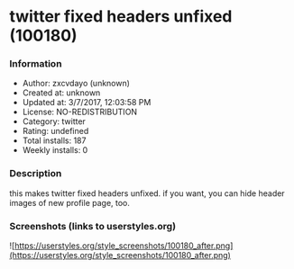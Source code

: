 # twitter fixed headers unfixed (100180)

### Information
- Author: zxcvdayo (unknown)
- Created at: unknown
- Updated at: 3/7/2017, 12:03:58 PM
- License: NO-REDISTRIBUTION
- Category: twitter
- Rating: undefined
- Total installs: 187
- Weekly installs: 0


### Description
this makes twitter fixed headers unfixed. if you want, you can hide header images of new profile page, too.


### Screenshots (links to userstyles.org)
![https://userstyles.org/style_screenshots/100180_after.png](https://userstyles.org/style_screenshots/100180_after.png)


